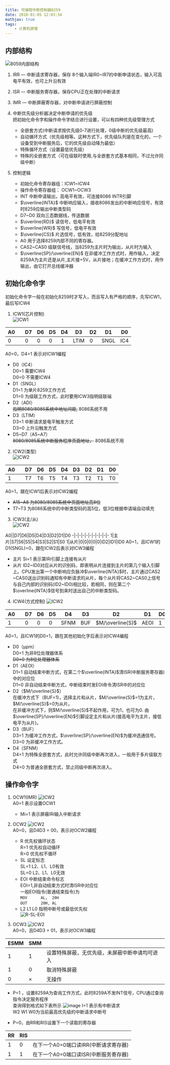 ```yaml
---
title: 可编程中断控制器8259
date: 2018-01-05 12:03:34
mathjax: true
tags:
    - 计算机原理
---
```

## 内部结构
![8059内部结构](https://github.com/avvount/Picture-Bed/raw/master/8259%E5%86%85%E9%83%A8%E7%BB%93%E6%9E%84.png)  
1. IRR — 中断请求寄存器，保存 8个输入端IR0~IR7的中断申请状态，输入可高电平有效，也可上升沿有效
2. ISR — 中断服务寄存器，保存CPU正在处理的中断请求
3. IMR — 中断屏蔽寄存器，对中断申请进行屏蔽控制
4. 中断优先级分析器决定中断申请的优先级  
把初始化命令字和操作命令字结合进行设置，可以有四种优先级管理方式  
    - 全嵌套方式(中断请求按优先级0-7进行处理，0级中断的优先级最高)
    - 自动循环方式（优先级相等。这种方式下，优先级队列是在变化的，一个设备受到中断服务后，它的优先级自动降为最低）
    - 特殊循环方式（设置最低优先级）
    - 特殊的全嵌套方式（可在级联时使用,与全嵌套方式基本相同，不过允许同级中断）  

5. 控制逻辑
    - 初始化命令寄存器组：ICW1~ICW4  
    - 操作命令寄存器组： OCW1~OCW3  
    - INT  中断申请输出，高电平有效，可连接8086 INTR引脚  
    - $\overline{INTA}$  中断响应输入，接收8086发出的中断响应信号，有效时8259应输出中断类型码
    -  D7~D0   双向三态数据线，传送数据
    - $\overline{RD}$  读信号，低电平有效
    - $\overline{WR}$   写信号，低电平有效
    - $\overline{CS}$  片选信号，低有效，给8259分配地址
    - A0   用于选择8259内部不同的寄存器。
    - CAS2~CAS0   级联信号线，当8259为主片时为输出，从片时为输入
    - $\overline{SP}/\overline{EN}$  在非缓冲工作方式时，用作输入，决定8259A为主片还是从片,主片接+5V，从片接地；在缓冲工作方式时，用作输出，由它打开总线缓冲器  

## 初始化命令字  
初始化命令字一般在初始化8259时才写入，而且写入有严格的顺序，先写ICW1，最后写ICW4  

1. ICW1(芯片控制)  
![ICW1](https://github.com/avvount/Picture-Bed/raw/master/icw1.png)  

A0||D7|D6|D5|D4|D3|D2|D1|D0
-|-|-|-|-|-|-|-|-|-
0||0|0|0|1|LTIM|0|SNGL|IC4
A0=0，D4=1 表示对ICW1编程  
- D0（IC4）    
    D0=1 需要ICW4  
    D0=0 不需要ICW4  
- D1（SNGL）  
    D1=1 为单片8259工作方式   
    D1=0 为级联工作方式，此时要用ICW3指明级联端    
- D2（ADI）  
    ~~指明8080/8085系统中地址间距,~~
    8086系统不用  
- D3（LTIM）   
    D3=1 中断请求是电平触发方式  
    D3=0 上升沿触发方式  
- D5~D7（A5~A7）  
    ~~8080/8085系统中断服务程序页面地址，~~
    8086系统不用

2. ICW2(类型)  
![ICW2](https://github.com/avvount/Picture-Bed/raw/master/icw2.png)  

A0||D7|D6|D5|D4|D3|D2|D1|D0
-|-|-|-|-|-|-|-|-|-
1||T7|T6|T5|T4|T3|T2|T1|T0
A0=1，跟在ICW1后表示对ICW2编程  
    
- ~~A15~A8 为8080/8085系统中页面地址高8位~~  
- T7~T3 为8086系统中的中断类型码的高5位，低3位根据申请端自动填充

3. ICW3(主/从)  
![ICW2](https://github.com/avvount/Picture-Bed/raw/master/icw3.png)  

A0||D7|D6|D5|D4|D3|D2|D1|D0
-|-|-|-|-|-|-|-|-|-|-
1|主片|S7|S6|S5|S4|S3|S2|S1|S0
1|从片|0|0|0|0|0|ID2|ID1|ID0
A0=1，且ICW1的D1(SNGL)=0，跟在ICW2后表示对ICW3编程  
- 主片   Si=1 表示第IRi引脚上连接有从片
- 从片   ID2~ID0对应从片的识别码，即表明从片连接到主片的第几个输入引脚上。CPU发出第一个中断响应负脉冲$\overline{INTA}$时，主片通过CAS2 ~CAS0送出识别码通知有中断请求的从片，每个从片将CAS2~CAS0上信号与自己内部的识别码(ID2~ID0)相比较，若相同，则在第二个$\overline{INTA}$信号到来时送出自己的中断类型码。

4. ICW4(方式控制)
![ICW2](https://github.com/avvount/Picture-Bed/raw/master/icw4.png)  

A0||D7|D6|D5|D4|D3|D2|D1|D0
-|-|-|-|-|-|-|-|-|-
1||0|0|0|SFNM|BUF|$M/\overline{S}$|AEOI|1
A0=1，且ICW1的D0=1，跟在其他初始化字后表示对ICW4编程
- D0（μpm）  
	D0=1 为非8位处理器体系  
    ~~D0=0 为8位处理器体系~~  
- D1（AEOI）  
    D1=1 自动结束中断方式，在第二个$\overline{INTA}$清ISR(中断服务寄存器)中的对应位  
    D1=0 非自动结束中断方式，中断结束时发EOI命令清ISR中的对应位  
- D2（$M/\overline{S}$）  
    在缓冲方式下（BUF=1)，选择主片和从片，$M/\overline{S}$=1为主片，$M/\overline{S}$=0为从片。  
    在非缓冲方式下，则$M/\overline{S}$不起作用，可为1，也可为0. 由$\overline{SP}/\overline{EN}$引脚设定主片和从片(接高电平为主片，接低电平为从片)。
- D3（BUF）  
    D3=1 为缓冲工作方式，$\overline{SP}/\overline{EN}$为缓冲选通信号。  
    D3=0 为非缓冲工作方式。  
- D4（SFNM）  
    D4=1  为特殊全嵌套方式，此时允许同级中断再次进入，一般用于多片级联方式  
    D4=0  为普通全嵌套方式，禁止同级中断再次进入。  

## 操作命令字  

1. OCW1(IMR)
![ICW2](https://github.com/avvount/Picture-Bed/raw/master/ocw1.png)  
A0=1 表示设置OCW1  
    - Mi=1 表示屏蔽IRi输入中断请求  

2. OCW2
![ICW2](https://github.com/avvount/Picture-Bed/raw/master/ocw2.png)  
A0=0，且D4D3 = 00，表示对OCW2编程
    - R  优先权循环状态  
        R=1 优先权自动循环  
        R=0 优先权不循环  
    - SL 设定标志  
        SL=1 L2、L1、L0有效  
        SL=0 L2、L1、L0无效  
    - EOI 中断结束命令标志  
        EOI=1,非自动结束方式时清ISR中对应位  
		一般EOI指令(普通结束指令)为  
        `MOV      AL,  20H`  
        `OUT      20H, AL`
    - L2 L1 L0 指明中断号或最低优先权  
![R-SL-EOI](https://github.com/avvount/Picture-Bed/raw/master/R-SL-EOI.png)  
3. OCW3
![ICW2](https://github.com/avvount/Picture-Bed/raw/master/ocw3.png)  
A0=0，且D4D3 = 01，表示对OCW3编程

ESMM|SMM|   |
--- |---|---|
1|1 |  设置特殊屏蔽，无优先级，未屏蔽中断申请均可进入
1|  0|   取消特殊屏蔽
0| × |无操作
 
- P=1 ，设置8259A为查询工作方式，此时8259A不发INT信号，CPU通过查询指令决定服务程序  
  查询得到格式如下表所示
![image](https://github.com/avvount/Picture-Bed/raw/master/%E6%9F%A5%E8%AF%A2.png)
I=1 表示有中断请求  
W2 W1 W0为当前最高优先级的中断请求中断号  

- P=0，由RR和RIS设置下一个读取的寄存器
  
RR|RIS||
---|---|---
1|0|在下一个A0=0端口读IRR(中断请求寄存器)
1|1|在下一个A0=0端口读ISR(中断服务寄存器)
      
  
